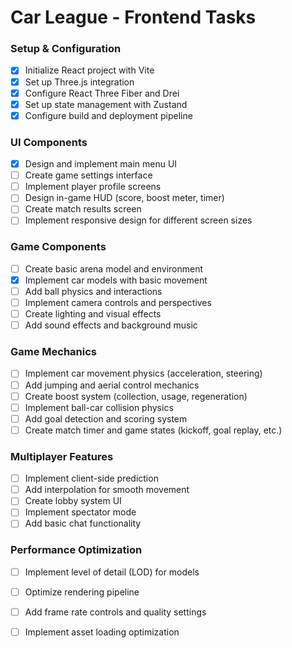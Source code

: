 # Car League - Frontend Tasks

### Setup & Configuration
- [x] Initialize React project with Vite
- [x] Set up Three.js integration
- [x] Configure React Three Fiber and Drei
- [x] Set up state management with Zustand
- [x] Configure build and deployment pipeline

### UI Components
- [x] Design and implement main menu UI
- [ ] Create game settings interface
- [ ] Implement player profile screens
- [ ] Design in-game HUD (score, boost meter, timer)
- [ ] Create match results screen
- [ ] Implement responsive design for different screen sizes

### Game Components
- [ ] Create basic arena model and environment
- [x] Implement car models with basic movement
- [ ] Add ball physics and interactions
- [ ] Implement camera controls and perspectives
- [ ] Create lighting and visual effects
- [ ] Add sound effects and background music

### Game Mechanics
- [ ] Implement car movement physics (acceleration, steering)
- [ ] Add jumping and aerial control mechanics
- [ ] Create boost system (collection, usage, regeneration)
- [ ] Implement ball-car collision physics
- [ ] Add goal detection and scoring system
- [ ] Create match timer and game states (kickoff, goal replay, etc.)

### Multiplayer Features
- [ ] Implement client-side prediction
- [ ] Add interpolation for smooth movement
- [ ] Create lobby system UI
- [ ] Implement spectator mode
- [ ] Add basic chat functionality

### Performance Optimization
- [ ] Implement level of detail (LOD) for models
- [ ] Optimize rendering pipeline
- [ ] Add frame rate controls and quality settings
- [ ] Implement asset loading optimization

